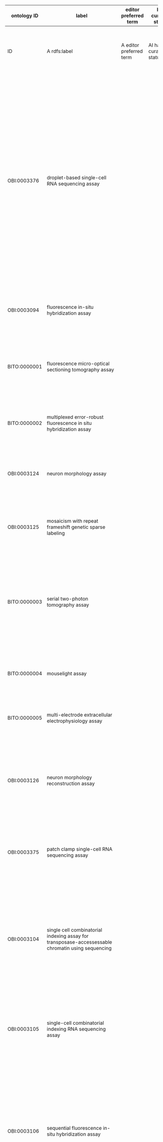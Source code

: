 |ontology ID |label                                                                                            |editor preferred term  |has curation status   |alternative term                                        |definition                                                                                                                                                                                                                                                                                                                                                                                                                                                                                                                                                                                                                                                                                                                                                                                                                                                                               |definition source                                                                                                                                                                                                                         |example of usage                                                                                                                                                                                                                                                                                                                                                                                                                                                                                            |term editor                                                                                                                                                                                                                                                                                    |editor note                                                                                                                                                                         |curator note          |ontology term requester          |term tracker item                              |logical type|logical note                                                |parent class                                               |material processing technique|detection technique                                     |evaluant                                                                                                                                 |measurand                                                                                      |analyte                                                                                      |device                                                                                         |reagent                                                                                      |molecular label                                                                                      |input                                                        |output                          |target entity                                  |target context                                                                    |objective                                       |associated axioms                                                              |
|------------|-------------------------------------------------------------------------------------------------|-----------------------|----------------------|--------------------------------------------------------|-----------------------------------------------------------------------------------------------------------------------------------------------------------------------------------------------------------------------------------------------------------------------------------------------------------------------------------------------------------------------------------------------------------------------------------------------------------------------------------------------------------------------------------------------------------------------------------------------------------------------------------------------------------------------------------------------------------------------------------------------------------------------------------------------------------------------------------------------------------------------------------------|------------------------------------------------------------------------------------------------------------------------------------------------------------------------------------------------------------------------------------------|------------------------------------------------------------------------------------------------------------------------------------------------------------------------------------------------------------------------------------------------------------------------------------------------------------------------------------------------------------------------------------------------------------------------------------------------------------------------------------------------------------|-----------------------------------------------------------------------------------------------------------------------------------------------------------------------------------------------------------------------------------------------------------------------------------------------|------------------------------------------------------------------------------------------------------------------------------------------------------------------------------------|----------------------|---------------------------------|-----------------------------------------------|------------|------------------------------------------------------------|-----------------------------------------------------------|-----------------------------|--------------------------------------------------------|-----------------------------------------------------------------------------------------------------------------------------------------|-----------------------------------------------------------------------------------------------|---------------------------------------------------------------------------------------------|-----------------------------------------------------------------------------------------------|---------------------------------------------------------------------------------------------|-----------------------------------------------------------------------------------------------------|-------------------------------------------------------------|--------------------------------|-----------------------------------------------|----------------------------------------------------------------------------------|------------------------------------------------|-------------------------------------------------------------------------------|
|ID          |A rdfs:label                                                                                     |A editor preferred term|AI has curation status|A alternative term SPLIT=&#124;                              |A definition SPLIT=&#124;                                                                                                                                                                                                                                                                                                                                                                                                                                                                                                                                                                                                                                                                                                                                                                                                                                                                     |A definition source SPLIT=&#124;                                                                                                                                                                                                               |A example of usage SPLIT=&#124;                                                                                                                                                                                                                                                                                                                                                                                                                                                                                  |A term editor SPLIT=&#124;                                                                                                                                                                                                                                                                          |A editor note SPLIT=&#124;                                                                                                                                                               |A curator note SPLIT=&#124;|A ontology term requester        |A term tracker item                            |CLASS_TYPE  |                                                            |C %                                                        |C 'has part' some % SPLIT=&#124;  |C 'has part' some ( % and 'detection technique') SPLIT=&#124;|C (has_specified_input some (% and 'has role' some 'evaluant role')) and (realizes some ('evaluant role' and ('role of' some %))) SPLIT=&#124;|C (has_specified_input some %) and (realizes some ('measurand role' and ('inheres in' some %)))|C (has_specified_input some %) and (realizes some ('analyte role' and ('inheres in' some %)))|C (has_specified_input some %) and (realizes some (function and ('inheres in' some %))) SPLIT=&#124;|C (has_specified_input some %) and (realizes some ('reagent role' and ('inheres in' some %)))|C (has_specified_input some %) and (realizes some ('molecular label role' and ('inheres in' some %)))|C has_specified_input some %                                 |C has_specified_output some %   |C has_specified_output some ('is about' some %)|C has_specified_output some ('is about' some ( 'has assay target context' some %))|C achieves_planned_objective some %             |C %                                                                            |
|OBI:0003376 |droplet-based single-cell RNA sequencing assay                                                   |                       |                      |Dropseq                                                 |A sequencing assay that analyzes mRNA transcripts from droplets of individual cells. The droplets are compartmentalized via a microfluidic device. After the cells are compartmentalized, cells in droplets are lysed and the released mRNA hybridizes to the oligo(dT) tract of the primer beads. Then the droplets are pooled and broken to release the beads which are then isolated and reverse-transcribed with template switching. The resulting cDNA strands are PCR-amplified and the sequencing adapters are added. The barcoded mRNA samples are then sequenced.                                                                                                                                                                                                                                                                                                               |url:https://doi.org/10.1016/j.cell.2015.05.002                                                                                                                                                                                            |                                                                                                                                                                                                                                                                                                                                                                                                                                                                                                            |https://orcid.org/0000-0002-5260-9315                                                                                                                                                                                                                                                          |                                                                                                                                                                                    |                      |                                 |                                               |            |                                                            |                                                           |                             |                                                        |                                                                                                                                         |                                                                                               |                                                                                             |                                                                                               |                                                                                             |                                                                                                     |                                                             |                                |                                               |                                                                                  |                                                |                                                                               |
|OBI:0003094 |fluorescence in-situ hybridization assay                                                         |                       |                      |FISH                                                    |An in-situ hybridization assay in which fluorescently labeled molecules are used to localize specific DNA or RNA sequences.                                                                                                                                                                                                                                                                                                                                                                                                                                                                                                                                                                                                                                                                                                                                                              |url:https://en.wikipedia.org/wiki/Fluorescence_in_situ_hybridization                                                                                                                                                                      |                                                                                                                                                                                                                                                                                                                                                                                                                                                                                                            |Michelle Giglio&#124;Suvarna Nadendla&#124;Rebecca Jackson                                                                                                                                                                                                                                               |                                                                                                                                                                                    |                      |CFDE                             |https://github.com/obi-ontology/obi/issues/1400|subclass    |                                                            |in-situ hybridization assay                                |                             |fluorescence detection assay                            |                                                                                                                                         |                                                                                               |                                                                                             |                                                                                               |                                                                                             |                                                                                                     |                                                             |                                |                                               |                                                                                  |                                                |                                                                               |
|BITO:0000001|fluorescence micro-optical sectioning tomography assay                                           |                       |                      |fMOST                                                   |An imaging assay that uses micro-optical sectioning tomography technology combined with fluorescence molecular labeling of neuronal projections.                                                                                                                                                                                                                                                                                                                                                                                                                                                                                                                                                                                                                                                                                                                                         |url:http://www.ncbi.nlm.nih.gov/pmc/articles/PMC6701528/                                                                                                                                                                                  |                                                                                                                                                                                                                                                                                                                                                                                                                                                                                                            |https://orcid.org/0000-0002-5260-9315                                                                                                                                                                                                                                                          |                                                                                                                                                                                    |                      |                                 |                                               |            |                                                            |                                                           |                             |                                                        |                                                                                                                                         |                                                                                               |                                                                                             |                                                                                               |                                                                                             |                                                                                                     |                                                             |                                |                                               |                                                                                  |                                                |                                                                               |
|BITO:0000002|multiplexed error-robust fluorescence in situ hybridization assay                                |                       |                      |MERFISH                                                 |An imaging assay that measures the copy number and spatial distribution of hundreds to thousands of RNA species in single cells.                                                                                                                                                                                                                                                                                                                                                                                                                                                                                                                                                                                                                                                                                                                                                         |DOI: 10.1126/science.aaa6090                                                                                                                                                                                                              |                                                                                                                                                                                                                                                                                                                                                                                                                                                                                                            |https://orcid.org/0000-0002-5260-9315                                                                                                                                                                                                                                                          |                                                                                                                                                                                    |                      |                                 |                                               |            |                                                            |                                                           |                             |                                                        |                                                                                                                                         |                                                                                               |                                                                                             |                                                                                               |                                                                                             |                                                                                                     |                                                             |                                |                                               |                                                                                  |                                                |                                                                               |
|OBI:0003124 |neuron morphology assay                                                                          |                       |                      |                                                        |A 3D neural cell structure determination assay that determines the 3-dimensional configuration of a neuron.                                                                                                                                                                                                                                                                                                                                                                                                                                                                                                                                                                                                                                                                                                                                                                              |Patrick Ray                                                                                                                                                                                                                               |                                                                                                                                                                                                                                                                                                                                                                                                                                                                                                            |Hector Guzman-Orozco&#124;Patrick Ray                                                                                                                                                                                                                                                               |                                                                                                                                                                                    |                      |Allen Institute for Brain Science|https://github.com/obi-ontology/obi/issues/1364|subclass    |                                                            |3D neural cell structure determination assay               |                             |                                                        |                                                                                                                                         |                                                                                               |                                                                                             |                                                                                               |                                                                                             |                                                                                                     |                                                             |3D structural organization datum|neuron                                         |                                                                                  |                                                |                                                                               |
|OBI:0003125 |mosaicism with repeat frameshift genetic sparse labeling                                         |                       |                      |MORF genetic sparse labeling                            |A 3D neural cell structure determination assay where sparse and stochastic methods are used to label genetically-defined neurons.                                                                                                                                                                                                                                                                                                                                                                                                                                                                                                                                                                                                                                                                                                                                                        |https://doi.org/10.1016/j.neuron.2020.07.019&#124;https://biccn.org/teams/u01-yang                                                                                                                                                             |                                                                                                                                                                                                                                                                                                                                                                                                                                                                                                            |Patrick Ray                                                                                                                                                                                                                                                                                    |                                                                                                                                                                                    |                      |Allen Institute for Brain Science|https://github.com/obi-ontology/obi/issues/1364|subclass    |                                                            |3D neural cell structure determination assay               |                             |                                                        |                                                                                                                                         |                                                                                               |                                                                                             |                                                                                               |                                                                                             |                                                                                                     |                                                             |3D structural organization datum|neural cell                                    |                                                                                  |                                                |                                                                               |
|BITO:0000003|serial two-photon tomography assay                                                               |                       |                      |STPT                                                    |A fluorescence microscopy that generates high-throughput flourescence imaging of mouse brains by integrating two-photon microscopy and tissue sectioning. Serial two-photon tomography generates high-resolution datasets.                                                                                                                                                                                                                                                                                                                                                                                                                                                                                                                                                                                                                                                               |url:http://doi.org/10.1038/nmeth.1854                                                                                                                                                                                                     |                                                                                                                                                                                                                                                                                                                                                                                                                                                                                                            |https://orcid.org/0000-0002-5260-9315                                                                                                                                                                                                                                                          |                                                                                                                                                                                    |                      |                                 |                                               |            |                                                            |                                                           |                             |                                                        |                                                                                                                                         |                                                                                               |                                                                                             |                                                                                               |                                                                                             |                                                                                                     |                                                             |                                |                                               |                                                                                  |                                                |                                                                               |
|BITO:0000004|mouselight assay                                                                                 |                       |                      |                                                        |A serial two photon tomography assay that produces images of mouse brains with sufficient detail to represent axons of individual neurons.                                                                                                                                                                                                                                                                                                                                                                                                                                                                                                                                                                                                                                                                                                                                               |url:http://www.janelia.org/project-team/mouselight/research                                                                                                                                                                               |                                                                                                                                                                                                                                                                                                                                                                                                                                                                                                            |https://orcid.org/0000-0002-5260-9315                                                                                                                                                                                                                                                          |                                                                                                                                                                                    |                      |                                 |                                               |            |                                                            |                                                           |                             |                                                        |                                                                                                                                         |                                                                                               |                                                                                             |                                                                                               |                                                                                             |                                                                                                     |                                                             |                                |                                               |                                                                                  |                                                |                                                                               |
|BITO:0000005|multi-electrode extracellular electrophysiology assay                                            |                       |                      |                                                        |An electrophysiology assay that employs many electrodes to record extracellular field potentials.                                                                                                                                                                                                                                                                                                                                                                                                                                                                                                                                                                                                                                                                                                                                                                                        |url:http://en.wikipedia.org/wiki/Microelectrode_array                                                                                                                                                                                     |                                                                                                                                                                                                                                                                                                                                                                                                                                                                                                            |                                                                                                                                                                                                                                                                                               |                                                                                                                                                                                    |                      |                                 |                                               |            |                                                            |                                                           |                             |                                                        |                                                                                                                                         |                                                                                               |                                                                                             |                                                                                               |                                                                                             |                                                                                                     |                                                             |                                |                                               |                                                                                  |                                                |                                                                               |
|OBI:0003126 |neuron morphology reconstruction assay                                                           |                       |                      |                                                        |A neuron morphology assay where the morphology or structure of a neuron is represented. Often, this assay is a combination of different assays (sparse labelling, fluorescent labeling, fMOST).                                                                                                                                                                                                                                                                                                                                                                                                                                                                                                                                                                                                                                                                                          |http://doi.org/10.1101/675280                                                                                                                                                                                                             |                                                                                                                                                                                                                                                                                                                                                                                                                                                                                                            |Hector Guzman-Orozco&#124;Patrick Ray                                                                                                                                                                                                                                                               |The representation of the morphology (3D structure) of a neuron can be a summary of various measurements relating to the dimensions of the neuron in question.                      |                      |Allen Institute for Brain Science|https://github.com/obi-ontology/obi/issues/1364|subclass    |                                                            |neuron morphology assay                                    |                             |                                                        |                                                                                                                                         |                                                                                               |                                                                                             |                                                                                               |                                                                                             |                                                                                                     |                                                             |                                |                                               |                                                                                  |                                                |                                                                               |
|OBI:0003375 |patch clamp single-cell RNA sequencing assay                                                     |                       |                      |patch-seq&#124;patch clamp sequencing assay                  |A single-cell RNA sequencing assay wherein a patch clamp recording is taken from a neuron and then scRNA sequencing is performed on the cell soma.                                                                                                                                                                                                                                                                                                                                                                                                                                                                                                                                                                                                                                                                                                                                       |url:http://doi.org/10.1038/nprot.2017.120                                                                                                                                                                                                 |                                                                                                                                                                                                                                                                                                                                                                                                                                                                                                            |                                                                                                                                                                                                                                                                                               |                                                                                                                                                                                    |                      |                                 |                                               |            |                                                            |                                                           |                             |                                                        |                                                                                                                                         |                                                                                               |                                                                                             |                                                                                               |                                                                                             |                                                                                                     |                                                             |                                |                                               |                                                                                  |                                                |                                                                               |
|OBI:0003104 |single cell combinatorial indexing assay for transposase-accessessable chromatin using sequencing|                       |                      |sciATACseq                                              |An assay for transposase-accessible chromatin that uses sequencing which involves single cell combinatorial indexing ('sci-') strategy where nucleic acids from each of many cells are uniquely tagged through several rounds of split-pool barcoding which enables identification of single cells without single cell isolation.                                                                                                                                                                                                                                                                                                                                                                                                                                                                                                                                                        |url:https://www.ncbi.nlm.nih.gov/pmc/articles/PMC6158300/                                                                                                                                                                                 |                                                                                                                                                                                                                                                                                                                                                                                                                                                                                                            |Michelle Giglio&#124;Suvarna Nadendla&#124;Rebecca Jackson                                                                                                                                                                                                                                               |                                                                                                                                                                                    |                      |CFDE                             |https://github.com/obi-ontology/obi/issues/1411|subclass    |                                                            |assay for transposase-accessible chromatin using sequencing|                             |                                                        |                                                                                                                                         |                                                                                               |                                                                                             |                                                                                               |                                                                                             |                                                                                                     |                                                             |                                |                                               |                                                                                  |                                                |                                                                               |
|OBI:0003105 |single-cell combinatorial indexing RNA sequencing assay                                          |                       |                      |sciRNAseq                                               |A single-cell RNA sequencing assay that involves single cell combinatorial indexing ('sci-') strategy to profile the transcriptomes of single cells or nuclei without single cell isolation.                                                                                                                                                                                                                                                                                                                                                                                                                                                                                                                                                                                                                                                                                             |url:https://www.ncbi.nlm.nih.gov/pmc/articles/PMC5894354/                                                                                                                                                                                 |                                                                                                                                                                                                                                                                                                                                                                                                                                                                                                            |Michelle Giglio&#124;Suvarna Nadendla&#124;Rebecca Jackson                                                                                                                                                                                                                                               |                                                                                                                                                                                    |                      |CFDE                             |https://github.com/obi-ontology/obi/issues/1412|subclass    |                                                            |single-cell RNA sequencing assay                           |                             |                                                        |                                                                                                                                         |                                                                                               |                                                                                             |                                                                                               |                                                                                             |                                                                                                     |                                                             |                                |                                               |                                                                                  |                                                |                                                                               |
|OBI:0003106 |sequential fluorescence in-situ hybridization assay                                              |                       |                      |seqFISH                                                 |A fluorescence in-situ hybridization assay that involves ultra-resolution imaging of cell activity by targetting thousands of single molecules with fluorescent probes which find and hybridize with complementary DNA or RNA sequences in the tissue sample, thus enabling identification of those molecules directly in single cells with their spatial¬†context preserved.                                                                                                                                                                                                                                                                                                                                                                                                                                                                                                            |url:https://spatial.caltech.edu/seqfish/                                                                                                                                                                                                  |                                                                                                                                                                                                                                                                                                                                                                                                                                                                                                            |Michelle Giglio&#124;Suvarna Nadendla&#124;Rebecca Jackson                                                                                                                                                                                                                                               |                                                                                                                                                                                    |                      |CFDE                             |https://github.com/obi-ontology/obi/issues/1413|subclass    |                                                            |fluorescence in-situ hybridization assay                   |                             |                                                        |                                                                                                                                         |                                                                                               |                                                                                             |                                                                                               |                                                                                             |                                                                                                     |                                                             |                                |                                               |                                                                                  |                                                |                                                                               |
|OBI:0003107 |slide-seq assay                                                                                  |                       |                      |                                                        |An RNA-seq assay that involves transfer of RNA from tissue sections onto a surface covered in DNA-barcoded beads with known positions, allowing the locations of the RNA to be inferred by sequencing.                                                                                                                                                                                                                                                                                                                                                                                                                                                                                                                                                                                                                                                                                   |url:https://science.sciencemag.org/content/363/6434/1463                                                                                                                                                                                  |                                                                                                                                                                                                                                                                                                                                                                                                                                                                                                            |Michelle Giglio&#124;Suvarna Nadendla&#124;Rebecca Jackson                                                                                                                                                                                                                                               |                                                                                                                                                                                    |                      |CFDE                             |https://github.com/obi-ontology/obi/issues/1414|subclass    |                                                            |RNA-seq assay                                              |                             |                                                        |                                                                                                                                         |                                                                                               |                                                                                             |                                                                                               |                                                                                             |                                                                                                     |                                                             |                                |                                               |                                                                                  |                                                |                                                                               |
|OBI:0003108 |single-nucleus chromatin accessibility and mRNA expression sequencing assay                      |                       |                      |SNAREseq&#124;SNARE-seq                                      |A single-nucleus RNA sequencing assay that involves joint profiling of accessible chromatin and RNA within the same cells which enables direct matching of transcriptional regulation to its outputs.                                                                                                                                                                                                                                                                                                                                                                                                                                                                                                                                                                                                                                                                                    |url:https://www.nature.com/articles/s41587-019-0290-0                                                                                                                                                                                     |                                                                                                                                                                                                                                                                                                                                                                                                                                                                                                            |Michelle Giglio&#124;Suvarna Nadendla&#124;Rebecca Jackson                                                                                                                                                                                                                                               |                                                                                                                                                                                    |                      |CFDE                             |https://github.com/obi-ontology/obi/issues/1416|subclass    |                                                            |single-nucleus RNA sequencing assay                        |                             |                                                        |                                                                                                                                         |                                                                                               |                                                                                             |                                                                                               |                                                                                             |                                                                                                     |                                                             |                                |                                               |                                                                                  |                                                |                                                                               |
|OBI:0003109 |single-nucleus RNA sequencing assay                                                              |                       |                      |single nuclei RNA sequencing&#124;sNuc-seq&#124;snRNA-seq         |A RNA-seq assay that is used for profiling gene expression in individual nuclei with optimized next generation sequencing (NGS) technologies. This allows the RNA-seq profiling of cell types that are more vulnerable to the tissue dissociation process, and that are therefore underrepresented in the final data set in single cell sequencing.                                                                                                                                                                                                                                                                                                                                                                                                                                                                                                                                      |EFO:0009809&#124;url:https://www.biocompare.com/Editorial-Articles/557506-Advantages-of-Single-Nucleus-RNA-Sequencing/                                                                                                                         |                                                                                                                                                                                                                                                                                                                                                                                                                                                                                                            |Michelle Giglio&#124;Suvarna Nadendla&#124;Rebecca Jackson                                                                                                                                                                                                                                               |                                                                                                                                                                                    |                      |CFDE                             |https://github.com/obi-ontology/obi/issues/1415|subclass    |                                                            |RNA-seq assay                                              |                             |                                                        |                                                                                                                                         |                                                                                               |                                                                                             |                                                                                               |                                                                                             |                                                                                                     |                                                             |                                |                                               |                                                                                  |                                                |                                                                               |
|OBI:0003095 |decoding amplified targeted transcripts with fluorescence in situ hybridization assay            |                       |                      |DARTFISH                                                |A fluorescence in-situ hybridization assay which involves multiplex in situ digital quantification of targeted RNA transcripts in fresh or frozen tissue providing an understanding of the spatial organization of different cell types.                                                                                                                                                                                                                                                                                                                                                                                                                                                                                                                                                                                                                                                 |url:https://escholarship.org/uc/item/5bq3128f&#124;url:http://genome-tech.ucsd.edu/ZhangLab/index.php/data/tech-dev/&#124;url:http://www.weizmann.ac.il/conferences/SCG2015/sites/conferences.SCG2015/files/scg_2015_abstractbook_online_version.pdf|                                                                                                                                                                                                                                                                                                                                                                                                                                                                                                            |Michelle Giglio&#124;Suvarna Nadendla&#124;Rebecca Jackson                                                                                                                                                                                                                                               |                                                                                                                                                                                    |                      |CFDE                             |https://github.com/obi-ontology/obi/issues/1401|subclass    |                                                            |fluorescence in-situ hybridization assay                   |                             |                                                        |RNA extract                                                                                                                              |                                                                                               |ribonucleic acid                                                                             |                                                                                               |                                                                                             |                                                                                                     |(specimen and ('has part' some 'ribonucleic acid'))          |measurement datum               |gene expression                                |                                                                                  |transcription profiling identification objective|                                                                               |
|OBI:0003089 |bulk assay for transposase-accessible chromatin using sequencing                                 |                       |                      |bulk ATAC-seq                                           |An assay for transposase-accessible chromatin using sequencing in which the sample that is sequenced is derived from a collection of cells, such as a tissue sample or entire cell culture, and therefore provides results representative of the aggregate of sample cells.                                                                                                                                                                                                                                                                                                                                                                                                                                                                                                                                                                                                              |PMID:24097267                                                                                                                                                                                                                             |                                                                                                                                                                                                                                                                                                                                                                                                                                                                                                            |Michelle Giglio&#124;Suvarna Nadendla&#124;Rebecca Jackson                                                                                                                                                                                                                                               |                                                                                                                                                                                    |                      |CFDE                             |https://github.com/obi-ontology/obi/issues/1395|subclass    |                                                            |assay for transposase-accessible chromatin using sequencing|                             |                                                        |                                                                                                                                         |                                                                                               |                                                                                             |                                                                                               |                                                                                             |                                                                                                     |                                                             |                                |                                               |                                                                                  |                                                |                                                                               |
|OBI:0002764 |single-cell ATAC-seq                                                                             |                       |                      |scATAC-seq                                              |An ATAC assay designed to robustly map the accessible genome of individual cells, using sequencing integrated into a programmable microfluidics platform, in order to provide insights into cell-to-cell variation in accessibility profiles.                                                                                                                                                                                                                                                                                                                                                                                                                                                                                                                                                                                                                                            |http://www.nature.com/nature/journal/v523/n7561/full/nature14590.html                                                                                                                                                                     |                                                                                                                                                                                                                                                                                                                                                                                                                                                                                                            |Mark Andrew Miller, ORCID:0000-0001-9076-6066                                                                                                                                                                                                                                                  |                                                                                                                                                                                    |                      |ENCODE                           |https://github.com/obi-ontology/obi/issues/864 |subclass    |                                                            |assay for transposase-accessible chromatin using sequencing|                             |                                                        |                                                                                                                                         |                                                                                               |                                                                                             |                                                                                               |                                                                                             |                                                                                                     |                                                             |                                |                                               |                                                                                  |                                                |                                                                               |
|OBI:0002762 |single-nucleus ATAC-seq                                                                          |                       |                      |snATAC-seq                                              |An ATAC-seq assay in which single nuclei are isolated from frozen tissue samples, through a protocol designed to maximally preserve nucleus integrity during sample processing and optimize transposase-mediated fragmentation of chromatin in individual nuclei.                                                                                                                                                                                                                                                                                                                                                                                                                                                                                                                                                                                                                        |http://www.biorxiv.org/content/early/2017/07/06/159137                                                                                                                                                                                    |snATAC-seq can be used to dissect heterogeneity and delineate gene regulatory sequences in complex tissues, and uncover both the cell types and the regulatory elements in each cell type without prior knowledge.                                                                                                                                                                                                                                                                                          |Mark Andrew Miller, ORCID:0000-0001-9076-6066                                                                                                                                                                                                                                                  |                                                                                                                                                                                    |                      |ENCODE                           |https://github.com/obi-ontology/obi/issues/864 |subclass    |                                                            |assay for transposase-accessible chromatin using sequencing|                             |                                                        |                                                                                                                                         |                                                                                               |                                                                                             |                                                                                               |                                                                                             |                                                                                                     |                                                             |                                |                                               |                                                                                  |                                                |                                                                               |
|OBI:0002631 |single-cell RNA sequencing assay                                                                 |                       |pending final vetting |scRNA-seq                                               |An RNA sequencing assay that uses RNA extracts as input that can be traced to a single cell of origin.                                                                                                                                                                                                                                                                                                                                                                                                                                                                                                                                                                                                                                                                                                                                                                                   |Anna Maria Masci                                                                                                                                                                                                                          |Single-cell RNA sequencing (scRNA-seq) assays provide the expression profiles of individual cells.                                                                                                                                                                                                                                                                                                                                                                                                          |Dan Berrios                                                                                                                                                                                                                                                                                    |                                                                                                                                                                                    |                      |                                 |                                               |subclass    |                                                            |RNA-seq assay                                              |                             |                                                        |                                                                                                                                         |                                                                                               |                                                                                             |                                                                                               |                                                                                             |                                                                                                     |                                                             |                                |                                               |                                                                                  |                                                |                                                                               |
|BITO:0000006|retrograde tracing assay                                                                         |                       |                      |retrograde tracing&#124;retrograde labeling                  |An assay wherein a substance is taken up by an axon terminal and transported toward the soma to mark (or trace) some part of a cell.                                                                                                                                                                                                                                                                                                                                                                                                                                                                                                                                                                                                                                                                                                                                                     |Patrick Ray                                                                                                                                                                                                                               |                                                                                                                                                                                                                                                                                                                                                                                                                                                                                                            |https://orcid.org/0000-0002-5260-9315                                                                                                                                                                                                                                                          |                                                                                                                                                                                    |                      |                                 |                                               |            |                                                            |                                                           |                             |                                                        |                                                                                                                                         |                                                                                               |                                                                                             |                                                                                               |                                                                                             |                                                                                                     |                                                             |                                |                                               |                                                                                  |                                                |                                                                               |
|BITO:0000007|retrograde transsynaptic tracing assay                                                           |                       |                      |                                                        |A retrograde tracing assay that traces the neural connections from a synapse to a soma allowing the mapping of connections between neurons in a structure and a target in the brain.                                                                                                                                                                                                                                                                                                                                                                                                                                                                                                                                                                                                                                                                                                     |url:http://en.wikipedia.org/wiki/Retrograde_tracing                                                                                                                                                                                       |                                                                                                                                                                                                                                                                                                                                                                                                                                                                                                            |https://orcid.org/0000-0002-5260-9315                                                                                                                                                                                                                                                          |                                                                                                                                                                                    |                      |                                 |                                               |            |                                                            |                                                           |                             |                                                        |                                                                                                                                         |                                                                                               |                                                                                             |                                                                                               |                                                                                             |                                                                                                     |                                                             |                                |                                               |                                                                                  |                                                |                                                                               |
|OBI:0003378 |switching mechanism at the 5' end of RNA template sequencing assay                               |                       |                      |SMARTseq&#124;SMART seq                                      |A single cell sequencing assay wherein cells are lysed and their recovered RNA is hybridized to an oligo(dT) that primes a reverse transcription reaction, the outcome of which are cDNA’s that have PCR handles on both ends. The cDNA's are then amplified using PCR, and the products are sequenced.                                                                                                                                                                                                                                                                                                                                                                                                                                                                                                                                                                                  |url:http://www.enseqlopedia.com/wiki-entry/rna-sequencing-methods/low-level-rna-detection/smart-seq/<                                                                                                                                     |                                                                                                                                                                                                                                                                                                                                                                                                                                                                                                            |https://orcid.org/0000-0002-5260-9315                                                                                                                                                                                                                                                          |                                                                                                                                                                                    |                      |                                 |                                               |            |                                                            |                                                           |                             |                                                        |                                                                                                                                         |                                                                                               |                                                                                             |                                                                                               |                                                                                             |                                                                                                     |                                                             |                                |                                               |                                                                                  |                                                |                                                                               |
|OBI:0003379 |switching mechanism at the 5' end of RNA template sequencing 2 assay                             |                       |                      |SMARTseq2                                               |A switching mechanism at the 5' end of RNA template sequencing assay that allows the generation of full-length cDNA and sequencing libraries by using standard reagents.                                                                                                                                                                                                                                                                                                                                                                                                                                                                                                                                                                                                                                                                                                                 |                                                                                                                                                                                                                                          |                                                                                                                                                                                                                                                                                                                                                                                                                                                                                                            |https://orcid.org/0000-0002-5260-9315                                                                                                                                                                                                                                                          |                                                                                                                                                                                    |                      |                                 |                                               |            |                                                            |                                                           |                             |                                                        |                                                                                                                                         |                                                                                               |                                                                                             |                                                                                               |                                                                                             |                                                                                                     |                                                             |                                |                                               |                                                                                  |                                                |                                                                               |
|OBI:0003377 |single-nucleus chromatin accessibility and mRNA expression sequencing 2 assay                    |                       |                      |SNARE-seq2&#124;SNARE-seq2 assay                             |A sequencing assay that genrates a library of cDNA and open chromatin gDNA fragments by tagmenting a single nuclei and open chromatin, and encapsulating those in a droplet including both an oligo-dT-containing barcoded bead and a splint oligonucleotide, which links the tagmented gDNA fragments to the bead which capture both mRNAs and open chromatin fragments.                                                                                                                                                                                                                                                                                                                                                                                                                                                                                                                |                                                                                                                                                                                                                                          |                                                                                                                                                                                                                                                                                                                                                                                                                                                                                                            |https://orcid.org/0000-0002-5260-9315                                                                                                                                                                                                                                                          |                                                                                                                                                                                    |                      |                                 |                                               |            |                                                            |                                                           |                             |                                                        |                                                                                                                                         |                                                                                               |                                                                                             |                                                                                               |                                                                                             |                                                                                                     |                                                             |                                |                                               |                                                                                  |                                                |                                                                               |
|BITO:0000008|switching mechanism at the 5&apos; end of RNA template sequencing assay v4                       |                       |                      |SMARTseq v4                                             |A switching mechanism at the 5&apos; end of RNA template sequencing assay that is the fourth version of such an assay.                                                                                                                                                                                                                                                                                                                                                                                                                                                                                                                                                                                                                                                                                                                                                                   |                                                                                                                                                                                                                                          |                                                                                                                                                                                                                                                                                                                                                                                                                                                                                                            |https://orcid.org/0000-0002-5260-9315                                                                                                                                                                                                                                                          |This is the commerical version of SMARTseq2 that has an instrument the Takara kit.                                                                                                  |                      |                                 |                                               |            |                                                            |                                                           |                             |                                                        |                                                                                                                                         |                                                                                               |                                                                                             |                                                                                               |                                                                                             |                                                                                                     |                                                             |                                |                                               |                                                                                  |                                                |                                                                               |
|BITO:0000009|tracing the relationship between input and output study design                                   |                       |                      |TRIO tracing                                            |A study design in which complementary viruses are to be injected into brain regions to monosynaptically label inputs to a specific projection neuron population.                                                                                                                                                                                                                                                                                                                                                                                                                                                                                                                                                                                                                                                                                                                         |url:http://cic.ini.usc.edu/protocols/trio-tracing                                                                                                                                                                                         |                                                                                                                                                                                                                                                                                                                                                                                                                                                                                                            |https://orcid.org/0000-0002-5260-9315                                                                                                                                                                                                                                                          |                                                                                                                                                                                    |                      |                                 |                                               |            |                                                            |                                                           |                             |                                                        |                                                                                                                                         |                                                                                               |                                                                                             |                                                                                               |                                                                                             |                                                                                                     |                                                             |                                |                                               |                                                                                  |                                                |                                                                               |
|OBI:0003098 |lightsheet fluorescence microscopy assay                                                         |                       |                      |                                                        |A fluorescence microscopy that involves capturing of photons emitted by fluorophores excited with a thin sheet of laser light in a sample only in a relatively narrow plane by a detection objective oriented perpendicularly to the light sheet and imaged onto a detection device such as a CCD camera.                                                                                                                                                                                                                                                                                                                                                                                                                                                                                                                                                                                |url:https://www.sciencedirect.com/topics/biochemistry-genetics-and-molecular-biology/light-sheet-fluorescence-microscopy                                                                                                                  |                                                                                                                                                                                                                                                                                                                                                                                                                                                                                                            |Michelle Giglio&#124;Suvarna Nadendla&#124;Rebecca Jackson                                                                                                                                                                                                                                               |                                                                                                                                                                                    |                      |CFDE                             |https://github.com/obi-ontology/obi/issues/1405|subclass    |                                                            |fluorescence microscopy assay                              |                             |                                                        |                                                                                                                                         |                                                                                               |                                                                                             |                                                                                               |                                                                                             |                                                                                                     |                                                             |                                |                                               |                                                                                  |                                                |                                                                               |
|BITO:0000010|cre-dependent anterograde tracing assay                                                          |                       |                      |                                                        |An anterograde tracing assay that uses a Cre recombinase-dependent as a tracer.                                                                                                                                                                                                                                                                                                                                                                                                                                                                                                                                                                                                                                                                                                                                                                                                          |url:http://doi.org/10.1016/j.neuron.2011.12.002                                                                                                                                                                                           |                                                                                                                                                                                                                                                                                                                                                                                                                                                                                                            |https://orcid.org/0000-0002-5260-9315                                                                                                                                                                                                                                                          |                                                                                                                                                                                    |                      |                                 |                                               |            |                                                            |                                                           |                             |                                                        |                                                                                                                                         |                                                                                               |                                                                                             |                                                                                               |                                                                                             |                                                                                                     |                                                             |                                |                                               |                                                                                  |                                                |                                                                               |
|BITO:0000011|anterograde tracing assay                                                                        |                       |                      |                                                        |An assay wherein axon projections are traced from their source (cell body or soma) to their point of termination (synapse).                                                                                                                                                                                                                                                                                                                                                                                                                                                                                                                                                                                                                                                                                                                                                              |url:https://en.wikipedia.org/wiki/Anterograde_tracing                                                                                                                                                                                     |                                                                                                                                                                                                                                                                                                                                                                                                                                                                                                            |                                                                                                                                                                                                                                                                                               |                                                                                                                                                                                    |                      |                                 |                                               |            |                                                            |                                                           |                             |                                                        |                                                                                                                                         |                                                                                               |                                                                                             |                                                                                               |                                                                                             |                                                                                                     |                                                             |                                |                                               |                                                                                  |                                                |                                                                               |
|BITO:0000012|optical coherence tomography assay                                                               |                       |                      |OCT                                                     |An imaging assay that has as an output label-free, cross-sectional imaging of biological tissue microstructure using tissue backscattering properties.                                                                                                                                                                                                                                                                                                                                                                                                                                                                                                                                                                                                                                                                                                                                   |doi: 10.1155/2017/3409327                                                                                                                                                                                                                 |                                                                                                                                                                                                                                                                                                                                                                                                                                                                                                            |                                                                                                                                                                                                                                                                                               |                                                                                                                                                                                    |                      |                                 |                                               |            |                                                            |                                                           |                             |                                                        |                                                                                                                                         |                                                                                               |                                                                                             |                                                                                               |                                                                                             |                                                                                                     |                                                             |                                |                                               |                                                                                  |                                                |                                                                               |
|BITO:0000013|volumetric imaging with synchronized on-the-fly oblique-scan and readout assay                   |                       |                      |VISoR&#124;VISoR assay                                       |A light sheet microscopy assay that combines synchronized scanning illumination and oblique imaging over cleared, thick tissue sections in smooth motion that produces a 3D image of a brain.                                                                                                                                                                                                                                                                                                                                                                                                                                                                                                                                                                                                                                                                                            |doi: 10.1093/nsr/nwz053                                                                                                                                                                                                                   |                                                                                                                                                                                                                                                                                                                                                                                                                                                                                                            |                                                                                                                                                                                                                                                                                               |                                                                                                                                                                                    |                      |                                 |                                               |            |                                                            |                                                           |                             |                                                        |                                                                                                                                         |                                                                                               |                                                                                             |                                                                                               |                                                                                             |                                                                                                     |                                                             |                                |                                               |                                                                                  |                                                |                                                                               |
|BITO:0000014|composite in situ imaging                                                                        |                       |                      |CISI                                                    |A fluorescence microscopy assay wherein fluorescence in situ hybridization is leveraged with multiplexed analysis that uses each channel to measure the composite (sum) abundances of multiple genes in each channel and decompresses and determines individual gene level.                                                                                                                                                                                                                                                                                                                                                                                                                                                                                                                                                                                                              |DOI: 10.1101/743039                                                                                                                                                                                                                       |                                                                                                                                                                                                                                                                                                                                                                                                                                                                                                            |                                                                                                                                                                                                                                                                                               |                                                                                                                                                                                    |                      |                                 |                                               |            |                                                            |                                                           |                             |                                                        |                                                                                                                                         |                                                                                               |                                                                                             |                                                                                               |                                                                                             |                                                                                                     |                                                             |                                |                                               |                                                                                  |                                                |                                                                               |
|BITO:0000015|3-level single-cell combinatorial indexing RNA sequencing assay                                  |                       |                      |sci-RNA-seq3&#124;3-level sci-RNA-seq                        |A RNA sequencing assay that involves three levels of indexing.                                                                                                                                                                                                                                                                                                                                                                                                                                                                                                                                                                                                                                                                                                                                                                                                                           |https://www.protocols.io/view/sci-rna-seq3-9yih7ue                                                                                                                                                                                        |                                                                                                                                                                                                                                                                                                                                                                                                                                                                                                            |                                                                                                                                                                                                                                                                                               |                                                                                                                                                                                    |                      |                                 |                                               |            |                                                            |                                                           |                             |                                                        |                                                                                                                                         |                                                                                               |                                                                                             |                                                                                               |                                                                                             |                                                                                                     |                                                             |                                |                                               |                                                                                  |                                                |                                                                               |
|BITO:0000016|3-level single-cell combinatorial indexing ATAC sequencing assay                                 |                       |                      |sci-ATAC-seq3&#124;3-level sci-ATAC-seq                      |An ATAC-seq assay that involves single-cell combinatorial indexing at three levels.                                                                                                                                                                                                                                                                                                                                                                                                                                                                                                                                                                                                                                                                                                                                                                                                      |https://www.protocols.io/view/sci-atac-seq3-be8mjhu6                                                                                                                                                                                      |                                                                                                                                                                                                                                                                                                                                                                                                                                                                                                            |                                                                                                                                                                                                                                                                                               |                                                                                                                                                                                    |                      |                                 |                                               |            |                                                            |                                                           |                             |                                                        |                                                                                                                                         |                                                                                               |                                                                                             |                                                                                               |                                                                                             |                                                                                                     |                                                             |                                |                                               |                                                                                  |                                                |                                                                               |
|BITO:0000017|10X chromium ATAC-seq assay                                                                      |                       |                      |10X chromium ATAC-seq&#124;10X chromium ATAC sequencing assay|An ATAC-seq assay that involves use of the 10x sequencing technology assay for transposase-accessible chromatin using sequencing (ATAC-seq).                                                                                                                                                                                                                                                                                                                                                                                                                                                                                                                                                                                                                                                                                                                                             |                                                                                                                                                                                                                                          |                                                                                                                                                                                                                                                                                                                                                                                                                                                                                                            |                                                                                                                                                                                                                                                                                               |                                                                                                                                                                                    |                      |                                 |                                               |            |                                                            |                                                           |                             |                                                        |                                                                                                                                         |                                                                                               |                                                                                             |                                                                                               |                                                                                             |                                                                                                     |                                                             |                                |                                               |                                                                                  |                                                |                                                                               |
|BITO:0000018|SHARE-seq assay                                                                                  |                       |                      |SHARE-seq                                               |A RNA-seq assay that uses high-throughput ATAC and RNA expression with sequencing to measure chromatin accessibility and gene expression in the same single cell.                                                                                                                                                                                                                                                                                                                                                                                                                                                                                                                                                                                                                                                                                                                        |https://doi.org/10.1016/j.cell.2020.09.056                                                                                                                                                                                                |                                                                                                                                                                                                                                                                                                                                                                                                                                                                                                            |                                                                                                                                                                                                                                                                                               |                                                                                                                                                                                    |                      |                                 |                                               |            |                                                            |                                                           |                             |                                                        |                                                                                                                                         |                                                                                               |                                                                                             |                                                                                               |                                                                                             |                                                                                                     |                                                             |                                |                                               |                                                                                  |                                                |                                                                               |
|BITO:0000019|single cell multiome ATAC + gene expression assay                                                |                       |                      |single cell multiome ATAC + gene expression             |An ATAC-seq assay that provides information about both transcriptome and epigenome from a single cell.                                                                                                                                                                                                                                                                                                                                                                                                                                                                                                                                                                                                                                                                                                                                                                                   |https://www.10xgenomics.com/products/single-cell-multiome-atac-plus-gene-expression                                                                                                                                                       |                                                                                                                                                                                                                                                                                                                                                                                                                                                                                                            |                                                                                                                                                                                                                                                                                               |                                                                                                                                                                                    |                      |                                 |                                               |            |                                                            |                                                           |                             |                                                        |                                                                                                                                         |                                                                                               |                                                                                             |                                                                                               |                                                                                             |                                                                                                     |                                                             |                                |                                               |                                                                                  |                                                |                                                                               |
|BITO:0000020|double in vitro transcription with absoluted counts sequencing assay                             |                       |                      |DIVA-seq                                                |A single-cell RNA sequencing assay wherein sparse fluorescently labeled single neurons are collected manually from freshly dissociated mouse brain tissue. Then single-labeled neurons with high purity are integrated with an in vitro transcription-based amplification protocol that preserves endogenous transcript ratios. Subsequently a double linear amplification method that uses unique molecule identifiers (UMIs) is used to generate individual mRNA counts. Two rounds of amplification follow.                                                                                                                                                                                                                                                                                                                                                                           |http://doi.org/10.3791/58690                                                                                                                                                                                                              |                                                                                                                                                                                                                                                                                                                                                                                                                                                                                                            |                                                                                                                                                                                                                                                                                               |                                                                                                                                                                                    |                      |                                 |                                               |            |                                                            |                                                           |                             |                                                        |                                                                                                                                         |                                                                                               |                                                                                             |                                                                                               |                                                                                             |                                                                                                     |                                                             |                                |                                               |                                                                                  |                                                |                                                                               |
|BITO:0000021|oblique light sheet tomography assay                                                             |                       |                      |OLST                                                    |A light sheet tomography assay wherein the sample is imaged from the top using oblique light sheet fluorescence microscopy illumination and detection strategy and the imaged top portion of the tissue is removed by vibratome sectioning.                                                                                                                                                                                                                                                                                                                                                                                                                                                                                                                                                                                                                                              |http://doi.org/10.17504/protocols.io.smwec7e                                                                                                                                                                                              |                                                                                                                                                                                                                                                                                                                                                                                                                                                                                                            |                                                                                                                                                                                                                                                                                               |                                                                                                                                                                                    |                      |                                 |                                               |            |                                                            |                                                           |                             |                                                        |                                                                                                                                         |                                                                                               |                                                                                             |                                                                                               |                                                                                             |                                                                                                     |                                                             |                                |                                               |                                                                                  |                                                |                                                                               |
|BITO:0000022|cyclic single-molecule fluorescence in situ hybridization assay                                  |                       |                      |osmFISH                                                 |A cyclic single molecule fluorescent in situ hybridization assay used to quantify the expression level of specific transcripts in tissue sections by direct labeling of individual RNA molecules.                                                                                                                                                                                                                                                                                                                                                                                                                                                                                                                                                                                                                                                                                        |http://doi.org/10.17504/protocols.io.psednbe                                                                                                                                                                                              |                                                                                                                                                                                                                                                                                                                                                                                                                                                                                                            |                                                                                                                                                                                                                                                                                               |                                                                                                                                                                                    |                      |                                 |                                               |            |                                                            |                                                           |                             |                                                        |                                                                                                                                         |                                                                                               |                                                                                             |                                                                                               |                                                                                             |                                                                                                     |                                                             |                                |                                               |                                                                                  |                                                |                                                                               |
|BITO:0000023|SNARE-seq2 (ATAC-seq)                                                                            |                       |                      |                                                        |A SNARE-seq v2 assay that utilizes ATAC-seq as a part.                                                                                                                                                                                                                                                                                                                                                                                                                                                                                                                                                                                                                                                                                                                                                                                                                                   |                                                                                                                                                                                                                                          |                                                                                                                                                                                                                                                                                                                                                                                                                                                                                                            |                                                                                                                                                                                                                                                                                               |                                                                                                                                                                                    |                      |                                 |                                               |            |                                                            |                                                           |                             |                                                        |                                                                                                                                         |                                                                                               |                                                                                             |                                                                                               |                                                                                             |                                                                                                     |                                                             |                                |                                               |                                                                                  |                                                |                                                                               |
|BITO:0000024|SNARE-seq2 (RNA-seq)                                                                             |                       |                      |                                                        |A SNARE-seq v2 assay that utilizes RNA-seq as a part.                                                                                                                                                                                                                                                                                                                                                                                                                                                                                                                                                                                                                                                                                                                                                                                                                                    |                                                                                                                                                                                                                                          |                                                                                                                                                                                                                                                                                                                                                                                                                                                                                                            |                                                                                                                                                                                                                                                                                               |                                                                                                                                                                                    |                      |                                 |                                               |            |                                                            |                                                           |                             |                                                        |                                                                                                                                         |                                                                                               |                                                                                             |                                                                                               |                                                                                             |                                                                                                     |                                                             |                                |                                               |                                                                                  |                                                |                                                                               |
|BITO:0000025|nanopore DNA sequencing assay                                                                    |                       |                      |                                                        |A DNA sequencing assay that provides direct, real-time analysis of long DNA or RNA fragments by monitoring changes to an electrical current as nucleic acids are passed through a protein nanopore. The resulting signal is decoded to provide the specific DNA or RNA sequence.                                                                                                                                                                                                                                                                                                                                                                                                                                                                                                                                                                                                         |https://nanoporetech.com/applications/dna-nanopore-sequencing                                                                                                                                                                             |                                                                                                                                                                                                                                                                                                                                                                                                                                                                                                            |                                                                                                                                                                                                                                                                                               |                                                                                                                                                                                    |                      |                                 |                                               |            |                                                            |                                                           |                             |                                                        |                                                                                                                                         |                                                                                               |                                                                                             |                                                                                               |                                                                                             |                                                                                                     |                                                             |                                |                                               |                                                                                  |                                                |                                                                               |
|BITO:0000026|single cell isoform RNA sequencing assay                                                         |                       |                      |ScISOr-seq                                              |An isoform sequencing assay that begins with bulk tissue and identifies single-cell types and their full-length RNA isoforms without fluorescence-activated cell sorting.                                                                                                                                                                                                                                                                                                                                                                                                                                                                                                                                                                                                                                                                                                                |https://doi.org/10.1038/nbt.4259                                                                                                                                                                                                          |                                                                                                                                                                                                                                                                                                                                                                                                                                                                                                            |                                                                                                                                                                                                                                                                                               |                                                                                                                                                                                    |                      |                                 |                                               |            |                                                            |                                                           |                             |                                                        |                                                                                                                                         |                                                                                               |                                                                                             |                                                                                               |                                                                                             |                                                                                                     |                                                             |                                |                                               |                                                                                  |                                                |                                                                               |
|BITO:0000027|single nucleus methyl-3C sequencing assay                                                        |                       |                      |sn-m3c-seq                                              |A single-cell RNA sequencing assay that jointly profiles chromatin conformation and DNA methylation information from the same cell.                                                                                                                                                                                                                                                                                                                                                                                                                                                                                                                                                                                                                                                                                                                                                      |https://doi.org/10.1038/s41592-019-0547-z                                                                                                                                                                                                 |                                                                                                                                                                                                                                                                                                                                                                                                                                                                                                            |                                                                                                                                                                                                                                                                                               |                                                                                                                                                                                    |                      |                                 |                                               |            |                                                            |                                                           |                             |                                                        |                                                                                                                                         |                                                                                               |                                                                                             |                                                                                               |                                                                                             |                                                                                                     |                                                             |                                |                                               |                                                                                  |                                                |                                                                               |
|BITO:0000028|single nucleus methyl-C sequencing assay version 2                                               |                       |                      |snmC-seq2                                               |A library preparation method for single-nucleus methylome library preparation that provides significant improvements in read mapping, amount of artifactual reads, throughput, library complexity, and coverage uniformity over snmC-seq.                                                                                                                                                                                                                                                                                                                                                                                                                                                                                                                                                                                                                                                |                                                                                                                                                                                                                                          |                                                                                                                                                                                                                                                                                                                                                                                                                                                                                                            |                                                                                                                                                                                                                                                                                               |                                                                                                                                                                                    |                      |                                 |                                               |            |                                                            |                                                           |                             |                                                        |                                                                                                                                         |                                                                                               |                                                                                             |                                                                                               |                                                                                             |                                                                                                     |                                                             |                                |                                               |                                                                                  |                                                |                                                                               |
|BITO:0000029|mC-seq3                                                                                          |                       |                      |                                                        |                                                                                                                                                                                                                                                                                                                                                                                                                                                                                                                                                                                                                                                                                                                                                                                                                                                                                         |                                                                                                                                                                                                                                          |                                                                                                                                                                                                                                                                                                                                                                                                                                                                                                            |                                                                                                                                                                                                                                                                                               |                                                                                                                                                                                    |                      |                                 |                                               |            |                                                            |                                                           |                             |                                                        |                                                                                                                                         |                                                                                               |                                                                                             |                                                                                               |                                                                                             |                                                                                                     |                                                             |                                |                                               |                                                                                  |                                                |                                                                               |
|BITO:0000030|single-cell combinatorial indexing with WGBS methylation analysis version 2                      |                       |                      |                                                        |The second version of the single-cell combinatorial indexing with WGBS methylation analysis.                                                                                                                                                                                                                                                                                                                                                                                                                                                                                                                                                                                                                                                                                                                                                                                             |                                                                                                                                                                                                                                          |                                                                                                                                                                                                                                                                                                                                                                                                                                                                                                            |                                                                                                                                                                                                                                                                                               |                                                                                                                                                                                    |                      |                                 |                                               |            |                                                            |                                                           |                             |                                                        |                                                                                                                                         |                                                                                               |                                                                                             |                                                                                               |                                                                                             |                                                                                                     |                                                             |                                |                                               |                                                                                  |                                                |                                                                               |
|BITO:0000031|multiplex immunoassay                                                                            |                       |                      |                                                        |An immunoassay that uses magnetic beads to measure multiple analytes in a single assay.                                                                                                                                                                                                                                                                                                                                                                                                                                                                                                                                                                                                                                                                                                                                                                                                  |                                                                                                                                                                                                                                          |                                                                                                                                                                                                                                                                                                                                                                                                                                                                                                            |                                                                                                                                                                                                                                                                                               |                                                                                                                                                                                    |                      |                                 |                                               |            |                                                            |                                                           |                             |                                                        |                                                                                                                                         |                                                                                               |                                                                                             |                                                                                               |                                                                                             |                                                                                                     |                                                             |                                |                                               |                                                                                  |                                                |                                                                               |
|BITO:0000032|immunoassay                                                                                      |                       |                      |                                                        |An assay that enables the presence or the concentration of a substance in a material to be measured by exploiting the specific binding between an analyte and the corresponding detection antibody.                                                                                                                                                                                                                                                                                                                                                                                                                                                                                                                                                                                                                                                                                      |                                                                                                                                                                                                                                          |                                                                                                                                                                                                                                                                                                                                                                                                                                                                                                            |                                                                                                                                                                                                                                                                                               |                                                                                                                                                                                    |                      |                                 |                                               |            |                                                            |                                                           |                             |                                                        |                                                                                                                                         |                                                                                               |                                                                                             |                                                                                               |                                                                                             |                                                                                                     |                                                             |                                |                                               |                                                                                  |                                                |                                                                               |
|BITO:0000033|calcium imaging assay                                                                            |                       |                      |Ca2+ imaging&#124;Ca imaging                                 |An imaging assay that is designed to show the calcium (Ca2+) levels of a tissue or medium.                                                                                                                                                                                                                                                                                                                                                                                                                                                                                                                                                                                                                                                                                                                                                                                               |http://en.wikipedia.org/wiki/Calcium_imaging&#124;ERO:0000634                                                                                                                                                                                  |                                                                                                                                                                                                                                                                                                                                                                                                                                                                                                            |                                                                                                                                                                                                                                                                                               |                                                                                                                                                                                    |                      |                                 |                                               |            |                                                            |                                                           |                             |                                                        |                                                                                                                                         |                                                                                               |                                                                                             |                                                                                               |                                                                                             |                                                                                                     |                                                             |                                |                                               |                                                                                  |                                                |                                                                               |
|BITO:0000034|cellular assay                                                                                   |                       |                      |                                                        |An assay that generates data about the presence, quantity, structure, function, behavior, or activity of cells, or a process that occurs at a cellular level of anatomical granularity (includes subcellular structures and organelles).                                                                                                                                                                                                                                                                                                                                                                                                                                                                                                                                                                                                                                                 |                                                                                                                                                                                                                                          |                                                                                                                                                                                                                                                                                                                                                                                                                                                                                                            |                                                                                                                                                                                                                                                                                               |                                                                                                                                                                                    |                      |                                 |                                               |            |                                                            |                                                           |                             |                                                        |                                                                                                                                         |                                                                                               |                                                                                             |                                                                                               |                                                                                             |                                                                                                     |                                                             |                                |                                               |                                                                                  |                                                |                                                                               |
|BITO:0000035|human brain optimized light sheet microscopy assay                                               |                       |                      |HOLiS                                                   |A light sheet fluorescence microscopy assay that employs high-speed scanning single-objective light sheet imaging with spectral multiplexing and cell-type encoding. Human brain samples are processed using a clearing and immunostaining approach called HuB.Clear which can generate optically clear, 5 mm thick, whole-mount brain slabs. High-field magnetic resonance imaging (MRI) data acquired on the intact, fixed brain prior to sectioning will provide a vital cross-reference for comparison while also facilitating registration of data to a common coordinate frameworks. HOLiS data will be analyzed to extract cell locations and cell type identities, generating databases that can be compared to standard neuroanatomical atlases, while also permitting careful examination of brain-wide patterns and inter-subject differences.                                |https://www.humanbrainmapping.org/files/2022/Annual%20Meeting%20Symposia/1511_Imaging_and_analysis_of_3D%5B1%5D.pdf                                                                                                                       |                                                                                                                                                                                                                                                                                                                                                                                                                                                                                                            |                                                                                                                                                                                                                                                                                               |                                                                                                                                                                                    |                      |                                 |                                               |            |                                                            |                                                           |                             |                                                        |                                                                                                                                         |                                                                                               |                                                                                             |                                                                                               |                                                                                             |                                                                                                     |                                                             |                                |                                               |                                                                                  |                                                |                                                                               |
|BITO:0000036|temp-O sequencing assay                                                                          |                       |                      |temp-O seq                                              |A RNA sequencing assay based on BioSpyder Technologies Templated Oligo Detection Assay that targets RNAs with detector olives and removes excess probes and enzymatic inhibitors before the first enzymatic step. Correctly hybridized detector olives are ligated, then amplified through primer landing sites that are share among all probes.                                                                                                                                                                                                                                                                                                                                                                                                                                                                                                                                         |                                                                                                                                                                                                                                          |                                                                                                                                                                                                                                                                                                                                                                                                                                                                                                            |                                                                                                                                                                                                                                                                                               |                                                                                                                                                                                    |                      |                                 |                                               |            |                                                            |                                                           |                             |                                                        |                                                                                                                                         |                                                                                               |                                                                                             |                                                                                               |                                                                                             |                                                                                                     |                                                             |                                |                                               |                                                                                  |                                                |                                                                               |
|BITO:0000037|x-ray holographic nano-tomography assay                                                          |                       |                      |XHN                                                     |A 3D structure determination assay that employs X-ray holographic nano-tomography to determine the three-dimensional structure of an entity.                                                                                                                                                                                                                                                                                                                                                                                                                                                                                                                                                                                                                                                                                                                                             |https://doi.org/10.1038/s41593-020-0704-9                                                                                                                                                                                                 |                                                                                                                                                                                                                                                                                                                                                                                                                                                                                                            |                                                                                                                                                                                                                                                                                               |                                                                                                                                                                                    |                      |                                 |                                               |            |                                                            |                                                           |                             |                                                        |                                                                                                                                         |                                                                                               |                                                                                             |                                                                                               |                                                                                             |                                                                                                     |                                                             |                                |                                               |                                                                                  |                                                |                                                                               |
|BITO:0000038|Pacific Bioscience long-read sequencing assay                                                    |                       |                      |                                                        |A DNA sequencing assay wherein a single DNA polymerase enzyme is affixed at the bottom of a zero-mode waveguide (ZMW) with a single molecule of DNA as a template. The Pacific Biotechnologies version is a single-molecule real-time (SMRT) sequencing assay. The ZMW is a structure that creates an illuminated observation volume that is small enough to observe only a single nucleotide of DNA being incorporated by DNA polymerase. Each of the four DNA bases is attached to one of four different fluorescent dyes. When a nucleotide is incorporated by the DNA polymerase, the fluorescent tag is cleaved off and diffuses out of the observation area of the ZMW where its fluorescence is no longer observable. A detector detects the fluorescent signal of the nucleotide incorporation, and the base call is made according to the corresponding fluorescence of the dye.|                                                                                                                                                                                                                                          |                                                                                                                                                                                                                                                                                                                                                                                                                                                                                                            |                                                                                                                                                                                                                                                                                               |                                                                                                                                                                                    |                      |                                 |                                               |            |                                                            |                                                           |                             |                                                        |                                                                                                                                         |                                                                                               |                                                                                             |                                                                                               |                                                                                             |                                                                                                     |                                                             |                                |                                               |                                                                                  |                                                |                                                                               |
|BITO:0000039|enhancer virus labelling assay                                                                   |                       |                      |enhancer virus labeling                                 |An imaging assay wherein chromatin accessibility data is collected from cells and enhancers specific to cell types are identified, cloned into recombinant adeno-associated viruses (AAVs) and delivered to the brain, which drive trans gene expression in specific cell types. Then, an image of the marked cell class is generated through fluorescence microscopy.                                                                                                                                                                                                                                                                                                                                                                                                                                                                                                                   |https://doi.org/10.1016/j.neuron.2021.03.011                                                                                                                                                                                              |                                                                                                                                                                                                                                                                                                                                                                                                                                                                                                            |                                                                                                                                                                                                                                                                                               |                                                                                                                                                                                    |                      |                                 |                                               |            |                                                            |                                                           |                             |                                                        |                                                                                                                                         |                                                                                               |                                                                                             |                                                                                               |                                                                                             |                                                                                                     |                                                             |                                |                                               |                                                                                  |                                                |                                                                               |
|BITO:0000040|paired-tag assay                                                                                 |                       |                      |                                                        |An ultra-high-throughput histone modification and transcriptome profiling assay that produces cell-type-resolved maps of chromatin state and transcriptome in complex tissues.                                                                                                                                                                                                                                                                                                                                                                                                                                                                                                                                                                                                                                                                                                           |https://doi.org/10.1038/s41592-021-01060-3                                                                                                                                                                                                |                                                                                                                                                                                                                                                                                                                                                                                                                                                                                                            |                                                                                                                                                                                                                                                                                               |                                                                                                                                                                                    |                      |                                 |                                               |            |                                                            |                                                           |                             |                                                        |                                                                                                                                         |                                                                                               |                                                                                             |                                                                                               |                                                                                             |                                                                                                     |                                                             |                                |                                               |                                                                                  |                                                |                                                                               |
|OBI:0002117 |whole genome sequencing assay                                                                    |                       |                      |WGS                                                     |A DNA sequencing assay that intends to provide information about the sequence of an entire genome of an organism.                                                                                                                                                                                                                                                                                                                                                                                                                                                                                                                                                                                                                                                                                                                                                                        |PMID:25827230&#124;PMID:23095910                                                                                                                                                                                                               |WGS permits comprehensive sequencing of introns and exons, whereas whole exome sequencing (WES) allows deeper sequencing of exonic regions at a lower cost. Due to the large number of genetic variants found in each genome, it is necessary to use filtering approaches to distinguish deleterious from benign variants. WES has been used successfully to identify novel genetic causes of primary immunodeficiency. Complex structural variations and non-Mendelian disorders remain challenges for WGS.|ImmPort                                                                                                                                                                                                                                                                                        |Genotyping assays should ideally identify which part of the genome the information is about. We do not currently have a good way to do this. That information should be added later.|                      |                                 |                                               |subclass    |logical definition does not capture what the output is about|DNA sequencing assay                                       |                             |                                                        |                                                                                                                                         |                                                                                               |                                                                                             |                                                                                               |                                                                                             |                                                                                                     |                                                             |                                |                                               |                                                                                  |                                                |                                                                               |
|OBI:0002985 |magnetic resonance imaging assay                                                                 |                       |                      |MRI                                                     |An imaging assay in which nuclear magnetic resonance is used to produce information about the interior structure and composition of an input material entity.                                                                                                                                                                                                                                                                                                                                                                                                                                                                                                                                                                                                                                                                                                                            |url:https://en.wikipedia.org/wiki/Magnetic_resonance_imaging                                                                                                                                                                              |                                                                                                                                                                                                                                                                                                                                                                                                                                                                                                            |Rebecca Jackson&#124;Alexander D. Bartnik, ORCID:0000-0001-9676-7377&#124;Lucas M. Serra, ORCID:0000-0002-2104-0568&#124;Alexander D. Diehl, ORCID:0000-0001-9990-8331&#124;Mackenzie T. Smith, ORCID:0000-0002-9821-4132&#124;William D. Duncan, ORCID:0000-0001-9625-1899&#124;Lauren M. Wishnie, ORCID:0000-0002-7245-3450|                                                                                                                                                                                    |                      |                                 |https://github.com/obi-ontology/obi/issues/1290|subclass    |                                                            |imaging assay                                              |                             |                                                        |                                                                                                                                         |                                                                                               |                                                                                             |NMR instrument                                                                                 |                                                                                             |                                                                                                     | ('has role' some 'magnetic resonance imaging evaluant role')|                                |                                               |                                                                                  |                                                |(realizes some (concretizes some 'magnetic resonance pulse sequence protocol'))|
|OBI:0000626 |DNA sequencing assay                                                                             |                       |metadata incomplete   |nucleotide sequencing                                   |A sequencing assay which determines information on the sequence of a DNA molecule.                                                                                                                                                                                                                                                                                                                                                                                                                                                                                                                                                                                                                                                                                                                                                                                                       |url:https://en.wikipedia.org/wiki/DNA_sequencing                                                                                                                                                                                          |Illumina (Solexa) sequencing is an example of DNA sequencing                                                                                                                                                                                                                                                                                                                                                                                                                                                |Philippe Rocca-Serra                                                                                                                                                                                                                                                                           |                                                                                                                                                                                    |                      |                                 |                                               |equivalent  |                                                            |sequencing assay                                           |                             |                                                        |DNA extract                                                                                                                              |                                                                                               |                                                                                             |DNA sequencer                                                                                  |                                                                                             |                                                                                                     |                                                             |DNA sequence data               |primary structure of DNA macromolecule         |                                                                                  |                                                |                                                                               |
|BITO:0000041|DBiT-seq                                                                                         |                       |                      |                                                        |                                                                                                                                                                                                                                                                                                                                                                                                                                                                                                                                                                                                                                                                                                                                                                                                                                                                                         |url:https://pubmed.ncbi.nlm.nih.gov/33188776/                                                                                                                                                                                             |                                                                                                                                                                                                                                                                                                                                                                                                                                                                                                            |                                                                                                                                                                                                                                                                                               |                                                                                                                                                                                    |                      |                                 |                                               |            |                                                            |                                                           |                             |                                                        |                                                                                                                                         |                                                                                               |                                                                                             |                                                                                               |                                                                                             |                                                                                                     |                                                             |                                |                                               |                                                                                  |                                                |                                                                               |
|BITO:0000042|Perturb-seq                                                                                      |                       |                      |CRISP-seq&#124;CROP-seq                                      |                                                                                                                                                                                                                                                                                                                                                                                                                                                                                                                                                                                                                                                                                                                                                                                                                                                                                         |url:https://en.wikipedia.org/wiki/Perturb-seq                                                                                                                                                                                             |                                                                                                                                                                                                                                                                                                                                                                                                                                                                                                            |                                                                                                                                                                                                                                                                                               |                                                                                                                                                                                    |                      |                                 |                                               |            |                                                            |                                                           |                             |                                                        |                                                                                                                                         |                                                                                               |                                                                                             |                                                                                               |                                                                                             |                                                                                                     |                                                             |                                |                                               |                                                                                  |                                                |                                                                               |
|BITO:0000043|SMARTSeqSC                                                                                       |                       |                      |                                                        |                                                                                                                                                                                                                                                                                                                                                                                                                                                                                                                                                                                                                                                                                                                                                                                                                                                                                         |                                                                                                                                                                                                                                          |                                                                                                                                                                                                                                                                                                                                                                                                                                                                                                            |                                                                                                                                                                                                                                                                                               |                                                                                                                                                                                    |                      |                                 |                                               |            |                                                            |                                                           |                             |                                                        |                                                                                                                                         |                                                                                               |                                                                                             |                                                                                               |                                                                                             |                                                                                                     |                                                             |                                |                                               |                                                                                  |                                                |                                                                               |
|BITO:0000044|SmartSeq3                                                                                        |                       |                      |                                                        |                                                                                                                                                                                                                                                                                                                                                                                                                                                                                                                                                                                                                                                                                                                                                                                                                                                                                         |                                                                                                                                                                                                                                          |                                                                                                                                                                                                                                                                                                                                                                                                                                                                                                            |                                                                                                                                                                                                                                                                                               |                                                                                                                                                                                    |                      |                                 |                                               |            |                                                            |                                                           |                             |                                                        |                                                                                                                                         |                                                                                               |                                                                                             |                                                                                               |                                                                                             |                                                                                                     |                                                             |                                |                                               |                                                                                  |                                                |                                                                               |
|BITO:0000045|10xV3.1                                                                                          |                       |                      |                                                        |                                                                                                                                                                                                                                                                                                                                                                                                                                                                                                                                                                                                                                                                                                                                                                                                                                                                                         |                                                                                                                                                                                                                                          |                                                                                                                                                                                                                                                                                                                                                                                                                                                                                                            |                                                                                                                                                                                                                                                                                               |                                                                                                                                                                                    |                      |                                 |                                               |            |                                                            |                                                           |                             |                                                        |                                                                                                                                         |                                                                                               |                                                                                             |                                                                                               |                                                                                             |                                                                                                     |                                                             |                                |                                               |                                                                                  |                                                |                                                                               |
|BITO:0000046|10xV3.1_HT                                                                                       |                       |                      |                                                        |                                                                                                                                                                                                                                                                                                                                                                                                                                                                                                                                                                                                                                                                                                                                                                                                                                                                                         |                                                                                                                                                                                                                                          |                                                                                                                                                                                                                                                                                                                                                                                                                                                                                                            |                                                                                                                                                                                                                                                                                               |                                                                                                                                                                                    |                      |                                 |                                               |            |                                                            |                                                           |                             |                                                        |                                                                                                                                         |                                                                                               |                                                                                             |                                                                                               |                                                                                             |                                                                                                     |                                                             |                                |                                               |                                                                                  |                                                |                                                                               |
|BITO:0000047|10xMultiome;GEX                                                                                  |                       |                      |                                                        |                                                                                                                                                                                                                                                                                                                                                                                                                                                                                                                                                                                                                                                                                                                                                                                                                                                                                         |                                                                                                                                                                                                                                          |                                                                                                                                                                                                                                                                                                                                                                                                                                                                                                            |                                                                                                                                                                                                                                                                                               |                                                                                                                                                                                    |                      |                                 |                                               |            |                                                            |                                                           |                             |                                                        |                                                                                                                                         |                                                                                               |                                                                                             |                                                                                               |                                                                                             |                                                                                                     |                                                             |                                |                                               |                                                                                  |                                                |                                                                               |
|BITO:0000048|10xMultiome;ATAC                                                                                 |                       |                      |                                                        |                                                                                                                                                                                                                                                                                                                                                                                                                                                                                                                                                                                                                                                                                                                                                                                                                                                                                         |                                                                                                                                                                                                                                          |                                                                                                                                                                                                                                                                                                                                                                                                                                                                                                            |                                                                                                                                                                                                                                                                                               |                                                                                                                                                                                    |                      |                                 |                                               |            |                                                            |                                                           |                             |                                                        |                                                                                                                                         |                                                                                               |                                                                                             |                                                                                               |                                                                                             |                                                                                                     |                                                             |                                |                                               |                                                                                  |                                                |                                                                               |
|BITO:0000049|10xATAC_V2.0                                                                                     |                       |                      |                                                        |                                                                                                                                                                                                                                                                                                                                                                                                                                                                                                                                                                                                                                                                                                                                                                                                                                                                                         |                                                                                                                                                                                                                                          |                                                                                                                                                                                                                                                                                                                                                                                                                                                                                                            |                                                                                                                                                                                                                                                                                               |                                                                                                                                                                                    |                      |                                 |                                               |            |                                                            |                                                           |                             |                                                        |                                                                                                                                         |                                                                                               |                                                                                             |                                                                                               |                                                                                             |                                                                                                     |                                                             |                                |                                               |                                                                                  |                                                |                                                                               |
|BITO:0000050|10XMultiome-CellHashing;GEX                                                                      |                       |                      |                                                        |                                                                                                                                                                                                                                                                                                                                                                                                                                                                                                                                                                                                                                                                                                                                                                                                                                                                                         |                                                                                                                                                                                                                                          |                                                                                                                                                                                                                                                                                                                                                                                                                                                                                                            |                                                                                                                                                                                                                                                                                               |                                                                                                                                                                                    |                      |                                 |                                               |            |                                                            |                                                           |                             |                                                        |                                                                                                                                         |                                                                                               |                                                                                             |                                                                                               |                                                                                             |                                                                                                     |                                                             |                                |                                               |                                                                                  |                                                |                                                                               |
|BITO:0000051|10XMultiome-CellHashing;ATAC                                                                     |                       |                      |                                                        |                                                                                                                                                                                                                                                                                                                                                                                                                                                                                                                                                                                                                                                                                                                                                                                                                                                                                         |                                                                                                                                                                                                                                          |                                                                                                                                                                                                                                                                                                                                                                                                                                                                                                            |                                                                                                                                                                                                                                                                                               |                                                                                                                                                                                    |                      |                                 |                                               |            |                                                            |                                                           |                             |                                                        |                                                                                                                                         |                                                                                               |                                                                                             |                                                                                               |                                                                                             |                                                                                                     |                                                             |                                |                                               |                                                                                  |                                                |                                                                               |
|BITO:0000052|10XMultiome-Cell Hashing;Barcode                                                                 |                       |                      |                                                        |                                                                                                                                                                                                                                                                                                                                                                                                                                                                                                                                                                                                                                                                                                                                                                                                                                                                                         |                                                                                                                                                                                                                                          |                                                                                                                                                                                                                                                                                                                                                                                                                                                                                                            |                                                                                                                                                                                                                                                                                               |                                                                                                                                                                                    |                      |                                 |                                               |            |                                                            |                                                           |                             |                                                        |                                                                                                                                         |                                                                                               |                                                                                             |                                                                                               |                                                                                             |                                                                                                     |                                                             |                                |                                               |                                                                                  |                                                |                                                                               |
|BITO:0000053|10xV3.1_CellPlex;GEX                                                                             |                       |                      |                                                        |                                                                                                                                                                                                                                                                                                                                                                                                                                                                                                                                                                                                                                                                                                                                                                                                                                                                                         |                                                                                                                                                                                                                                          |                                                                                                                                                                                                                                                                                                                                                                                                                                                                                                            |                                                                                                                                                                                                                                                                                               |                                                                                                                                                                                    |                      |                                 |                                               |            |                                                            |                                                           |                             |                                                        |                                                                                                                                         |                                                                                               |                                                                                             |                                                                                               |                                                                                             |                                                                                                     |                                                             |                                |                                               |                                                                                  |                                                |                                                                               |
|BITO:0000054|10xV3.1_CellPlex;Barcode                                                                         |                       |                      |                                                        |                                                                                                                                                                                                                                                                                                                                                                                                                                                                                                                                                                                                                                                                                                                                                                                                                                                                                         |                                                                                                                                                                                                                                          |                                                                                                                                                                                                                                                                                                                                                                                                                                                                                                            |                                                                                                                                                                                                                                                                                               |                                                                                                                                                                                    |                      |                                 |                                               |            |                                                            |                                                           |                             |                                                        |                                                                                                                                         |                                                                                               |                                                                                             |                                                                                               |                                                                                             |                                                                                                     |                                                             |                                |                                               |                                                                                  |                                                |                                                                               |
|BITO:0000055|10xV3.1_HT_CellPlex;GEX                                                                          |                       |                      |                                                        |                                                                                                                                                                                                                                                                                                                                                                                                                                                                                                                                                                                                                                                                                                                                                                                                                                                                                         |                                                                                                                                                                                                                                          |                                                                                                                                                                                                                                                                                                                                                                                                                                                                                                            |                                                                                                                                                                                                                                                                                               |                                                                                                                                                                                    |                      |                                 |                                               |            |                                                            |                                                           |                             |                                                        |                                                                                                                                         |                                                                                               |                                                                                             |                                                                                               |                                                                                             |                                                                                                     |                                                             |                                |                                               |                                                                                  |                                                |                                                                               |
|BITO:0000056|10xV3.1_HT_CellPlex;Barcode                                                                      |                       |                      |                                                        |                                                                                                                                                                                                                                                                                                                                                                                                                                                                                                                                                                                                                                                                                                                                                                                                                                                                                         |                                                                                                                                                                                                                                          |                                                                                                                                                                                                                                                                                                                                                                                                                                                                                                            |                                                                                                                                                                                                                                                                                               |                                                                                                                                                                                    |                      |                                 |                                               |            |                                                            |                                                           |                             |                                                        |                                                                                                                                         |                                                                                               |                                                                                             |                                                                                               |                                                                                             |                                                                                                     |                                                             |                                |                                               |                                                                                  |                                                |                                                                               |
|BITO:0000057|MethylC-Seq                                                                                      |                       |                      |                                                        |                                                                                                                                                                                                                                                                                                                                                                                                                                                                                                                                                                                                                                                                                                                                                                                                                                                                                         |                                                                                                                                                                                                                                          |                                                                                                                                                                                                                                                                                                                                                                                                                                                                                                            |                                                                                                                                                                                                                                                                                               |                                                                                                                                                                                    |                      |                                 |                                               |            |                                                            |                                                           |                             |                                                        |                                                                                                                                         |                                                                                               |                                                                                             |                                                                                               |                                                                                             |                                                                                                     |                                                             |                                |                                               |                                                                                  |                                                |                                                                               |
|BITO:0000058|snmCT-seq                                                                                        |                       |                      |                                                        |                                                                                                                                                                                                                                                                                                                                                                                                                                                                                                                                                                                                                                                                                                                                                                                                                                                                                         |                                                                                                                                                                                                                                          |                                                                                                                                                                                                                                                                                                                                                                                                                                                                                                            |                                                                                                                                                                                                                                                                                               |                                                                                                                                                                                    |                      |                                 |                                               |            |                                                            |                                                           |                             |                                                        |                                                                                                                                         |                                                                                               |                                                                                             |                                                                                               |                                                                                             |                                                                                                     |                                                             |                                |                                               |                                                                                  |                                                |                                                                               |
|BITO:0000059|scATAC-seq                                                                                       |                       |                      |                                                        |                                                                                                                                                                                                                                                                                                                                                                                                                                                                                                                                                                                                                                                                                                                                                                                                                                                                                         |                                                                                                                                                                                                                                          |                                                                                                                                                                                                                                                                                                                                                                                                                                                                                                            |                                                                                                                                                                                                                                                                                               |                                                                                                                                                                                    |                      |                                 |                                               |            |                                                            |                                                           |                             |                                                        |                                                                                                                                         |                                                                                               |                                                                                             |                                                                                               |                                                                                             |                                                                                                     |                                                             |                                |                                               |                                                                                  |                                                |                                                                               |
|BITO:0000060|Slide-seq MERFISH                                                                                |                       |                      |                                                        |                                                                                                                                                                                                                                                                                                                                                                                                                                                                                                                                                                                                                                                                                                                                                                                                                                                                                         |                                                                                                                                                                                                                                          |                                                                                                                                                                                                                                                                                                                                                                                                                                                                                                            |                                                                                                                                                                                                                                                                                               |                                                                                                                                                                                    |                      |                                 |                                               |            |                                                            |                                                           |                             |                                                        |                                                                                                                                         |                                                                                               |                                                                                             |                                                                                               |                                                                                             |                                                                                                     |                                                             |                                |                                               |                                                                                  |                                                |                                                                               |
|BITO:0000061|whole brain MERFISH                                                                              |                       |                      |                                                        |                                                                                                                                                                                                                                                                                                                                                                                                                                                                                                                                                                                                                                                                                                                                                                                                                                                                                         |                                                                                                                                                                                                                                          |                                                                                                                                                                                                                                                                                                                                                                                                                                                                                                            |                                                                                                                                                                                                                                                                                               |                                                                                                                                                                                    |                      |                                 |                                               |            |                                                            |                                                           |                             |                                                        |                                                                                                                                         |                                                                                               |                                                                                             |                                                                                               |                                                                                             |                                                                                                     |                                                             |                                |                                               |                                                                                  |                                                |                                                                               |
|BITO:0000062|DBiT RNA-seq                                                                                     |                       |                      |                                                        |                                                                                                                                                                                                                                                                                                                                                                                                                                                                                                                                                                                                                                                                                                                                                                                                                                                                                         |                                                                                                                                                                                                                                          |                                                                                                                                                                                                                                                                                                                                                                                                                                                                                                            |                                                                                                                                                                                                                                                                                               |                                                                                                                                                                                    |                      |                                 |                                               |            |                                                            |                                                           |                             |                                                        |                                                                                                                                         |                                                                                               |                                                                                             |                                                                                               |                                                                                             |                                                                                                     |                                                             |                                |                                               |                                                                                  |                                                |                                                                               |
|BITO:0000063|DBiT ATAC-seq                                                                                    |                       |                      |                                                        |                                                                                                                                                                                                                                                                                                                                                                                                                                                                                                                                                                                                                                                                                                                                                                                                                                                                                         |                                                                                                                                                                                                                                          |                                                                                                                                                                                                                                                                                                                                                                                                                                                                                                            |                                                                                                                                                                                                                                                                                               |                                                                                                                                                                                    |                      |                                 |                                               |            |                                                            |                                                           |                             |                                                        |                                                                                                                                         |                                                                                               |                                                                                             |                                                                                               |                                                                                             |                                                                                                     |                                                             |                                |                                               |                                                                                  |                                                |                                                                               |
|BITO:0000064|Slide-tag - spatial                                                                              |                       |                      |                                                        |                                                                                                                                                                                                                                                                                                                                                                                                                                                                                                                                                                                                                                                                                                                                                                                                                                                                                         |                                                                                                                                                                                                                                          |                                                                                                                                                                                                                                                                                                                                                                                                                                                                                                            |                                                                                                                                                                                                                                                                                               |                                                                                                                                                                                    |                      |                                 |                                               |            |                                                            |                                                           |                             |                                                        |                                                                                                                                         |                                                                                               |                                                                                             |                                                                                               |                                                                                             |                                                                                                     |                                                             |                                |                                               |                                                                                  |                                                |                                                                               |
|BITO:0000065|Slide-tag - GEX                                                                                  |                       |                      |                                                        |                                                                                                                                                                                                                                                                                                                                                                                                                                                                                                                                                                                                                                                                                                                                                                                                                                                                                         |                                                                                                                                                                                                                                          |                                                                                                                                                                                                                                                                                                                                                                                                                                                                                                            |                                                                                                                                                                                                                                                                                               |                                                                                                                                                                                    |                      |                                 |                                               |            |                                                            |                                                           |                             |                                                        |                                                                                                                                         |                                                                                               |                                                                                             |                                                                                               |                                                                                             |                                                                                                     |                                                             |                                |                                               |                                                                                  |                                                |                                                                               |
|BITO:0000066|10X 5P V2 - GEX                                                                                  |                       |                      |                                                        |                                                                                                                                                                                                                                                                                                                                                                                                                                                                                                                                                                                                                                                                                                                                                                                                                                                                                         |                                                                                                                                                                                                                                          |                                                                                                                                                                                                                                                                                                                                                                                                                                                                                                            |                                                                                                                                                                                                                                                                                               |                                                                                                                                                                                    |                      |                                 |                                               |            |                                                            |                                                           |                             |                                                        |                                                                                                                                         |                                                                                               |                                                                                             |                                                                                               |                                                                                             |                                                                                                     |                                                             |                                |                                               |                                                                                  |                                                |                                                                               |
|BITO:0000067|PIPseq T2 - 3P GEX                                                                               |                       |                      |                                                        |                                                                                                                                                                                                                                                                                                                                                                                                                                                                                                                                                                                                                                                                                                                                                                                                                                                                                         |                                                                                                                                                                                                                                          |                                                                                                                                                                                                                                                                                                                                                                                                                                                                                                            |                                                                                                                                                                                                                                                                                               |                                                                                                                                                                                    |                      |                                 |                                               |            |                                                            |                                                           |                             |                                                        |                                                                                                                                         |                                                                                               |                                                                                             |                                                                                               |                                                                                             |                                                                                                     |                                                             |                                |                                               |                                                                                  |                                                |                                                                               |
|BITO:0000068|PIPseq T20 - 3P GEX                                                                              |                       |                      |                                                        |                                                                                                                                                                                                                                                                                                                                                                                                                                                                                                                                                                                                                                                                                                                                                                                                                                                                                         |                                                                                                                                                                                                                                          |                                                                                                                                                                                                                                                                                                                                                                                                                                                                                                            |                                                                                                                                                                                                                                                                                               |                                                                                                                                                                                    |                      |                                 |                                               |            |                                                            |                                                           |                             |                                                        |                                                                                                                                         |                                                                                               |                                                                                             |                                                                                               |                                                                                             |                                                                                                     |                                                             |                                |                                               |                                                                                  |                                                |                                                                               |
|BITO:0000069|Slide-seq standard puck with 10X 5P v2 - GEX and spatial                                         |                       |                      |                                                        |                                                                                                                                                                                                                                                                                                                                                                                                                                                                                                                                                                                                                                                                                                                                                                                                                                                                                         |                                                                                                                                                                                                                                          |                                                                                                                                                                                                                                                                                                                                                                                                                                                                                                            |                                                                                                                                                                                                                                                                                               |                                                                                                                                                                                    |                      |                                 |                                               |            |                                                            |                                                           |                             |                                                        |                                                                                                                                         |                                                                                               |                                                                                             |                                                                                               |                                                                                             |                                                                                                     |                                                             |                                |                                               |                                                                                  |                                                |                                                                               |
